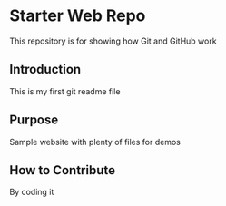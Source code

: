 # Starter Web Repo

This repository is for showing how Git and GitHub work

## Introduction 

This is my first git readme file

## Purpose

Sample website with plenty of files for demos

## How to Contribute

By coding it

